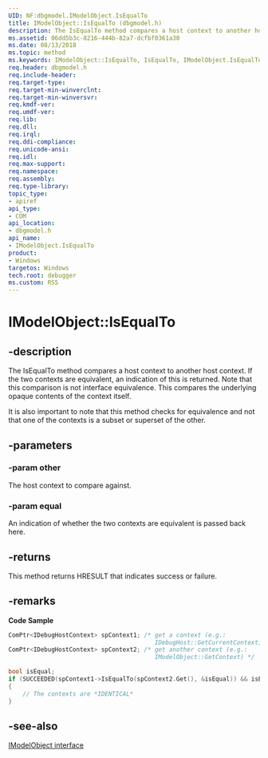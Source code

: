 ```yaml
---
UID: NF:dbgmodel.IModelObject.IsEqualTo
title: IModelObject::IsEqualTo (dbgmodel.h)
description: The IsEqualTo method compares a host context to another host context. If the two contexts are equivalent, an indication of this is returned. Note that this comparison is not interface equivalence.
ms.assetid: 06dd5b3c-8216-444b-82a7-dcfbf0361a30
ms.date: 08/13/2018
ms.topic: method
ms.keywords: IModelObject::IsEqualTo, IsEqualTo, IModelObject.IsEqualTo, IModelObject::IsEqualTo, IModelObject.IsEqualTo
req.header: dbgmodel.h
req.include-header:
req.target-type:
req.target-min-winverclnt:
req.target-min-winversvr:
req.kmdf-ver:
req.umdf-ver:
req.lib:
req.dll:
req.irql: 
req.ddi-compliance:
req.unicode-ansi:
req.idl:
req.max-support:
req.namespace:
req.assembly:
req.type-library: 
topic_type: 
- apiref
api_type: 
- COM
api_location: 
- dbgmodel.h
api_name: 
- IModelObject.IsEqualTo
product:
- Windows
targetos: Windows
tech.root: debugger
ms.custom: RS5
---
```


# IModelObject::IsEqualTo


## -description

The IsEqualTo method compares a host context to another host context. If the two contexts are equivalent, an indication of this is returned. Note that this comparison is not interface equivalence. This compares the underlying opaque contents of the context itself. 

It is also important to note that this method checks for equivalence and not that one of the contexts is a subset or superset of the other. 

## -parameters

### -param other
The host context to compare against.

### -param equal
An indication of whether the two contexts are equivalent is passed back here.


## -returns
This method returns HRESULT that indicates success or failure.

## -remarks

**Code Sample**

```cpp
ComPtr<IDebugHostContext> spContext1; /* get a context (e.g.:
                                         IDebugHost::GetCurrentContext) */
ComPtr<IDebugHostContext> spContext2; /* get another context (e.g.:
                                         IModelObject::GetContext) */

bool isEqual;
if (SUCCEEDED(spContext1->IsEqualTo(spContext2.Get(), &isEqual)) && isEqual)
{
    // The contexts are *IDENTICAL*
}
```


## -see-also

[IModelObject interface](nn-dbgmodel-imodelobject.md)
